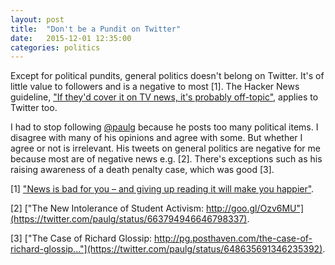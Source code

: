 ```yaml
---
layout: post
title:  "Don't be a Pundit on Twitter"
date:   2015-12-01 12:35:00
categories: politics
---
```

Except for political pundits, general politics doesn't belong on Twitter. It's of little value to followers and is a negative to most [1]. The Hacker News guideline, ["If they'd cover it on TV news, it's probably off-topic"](https://news.ycombinator.com/newsguidelines.html), applies to Twitter too.

I had to stop following [@paulg](https://twitter.com/paulg) because he posts too many political items. I disagree with many of his opinions and agree with some. But whether I agree or not is irrelevant. His tweets on general politics are negative for me because most are of negative news e.g. [2]. There's exceptions such as his raising awareness of a death penalty case, which was good [3].




\[1\] ["News is bad for you – and giving up reading it will make you happier"](http://www.theguardian.com/media/2013/apr/12/news-is-bad-rolf-dobelli).

\[2\] ["The New Intolerance of Student Activism: http://goo.gl/Ozv6MU"](https://twitter.com/paulg/status/663794946646798337).

\[3\] ["The Case of Richard Glossip: http://pg.posthaven.com/the-case-of-richard-glossip..."](https://twitter.com/paulg/status/648635691346235392).
